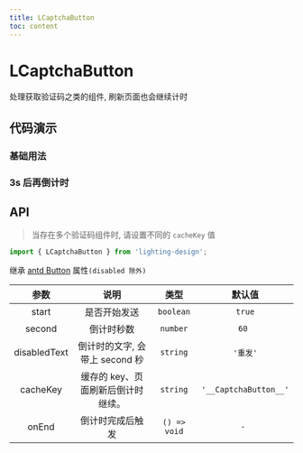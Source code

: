 ```yaml
---
title: LCaptchaButton
toc: content
---
```


# LCaptchaButton

处理获取验证码之类的组件, 刷新页面也会继续计时

## 代码演示

### 基础用法

<code src='./demos/Demo1.tsx'></code>

### 3s 后再倒计时

<code src='./demos/Demo2.tsx'></code>

## API

> 当存在多个验证码组件时, 请设置不同的 `cacheKey` 值

```ts
import { LCaptchaButton } from 'lighting-design';
```

继承 [antd Button](https://ant.design/components/button-cn/) 属性`(disabled 除外)`

|     参数     |                说明                |     类型     |        默认值         |
| :----------: | :--------------------------------: | :----------: | :-------------------: |
|    start     |            是否开始发送            |  `boolean`   |        `true`         |
|    second    |             倒计时秒数             |   `number`   |         `60 `         |
| disabledText |   倒计时的文字, 会带上 second 秒   |   `string`   |       `'重发'`        |
|   cacheKey   | 缓存的 key、页面刷新后倒计时继续。 |   `string`   | `'__CaptchaButton__'` |
|    onEnd     |          倒计时完成后触发          | `() => void` |         `- `          |
